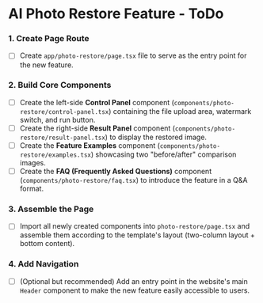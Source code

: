 # AI Photo Restore Feature - ToDo

### 1. Create Page Route
- [ ] Create `app/photo-restore/page.tsx` file to serve as the entry point for the new feature.

### 2. Build Core Components
- [ ] Create the left-side **Control Panel** component (`components/photo-restore/control-panel.tsx`) containing the file upload area, watermark switch, and run button.
- [ ] Create the right-side **Result Panel** component (`components/photo-restore/result-panel.tsx`) to display the restored image.
- [ ] Create the **Feature Examples** component (`components/photo-restore/examples.tsx`) showcasing two "before/after" comparison images.
- [ ] Create the **FAQ (Frequently Asked Questions)** component (`components/photo-restore/faq.tsx`) to introduce the feature in a Q&A format.

### 3. Assemble the Page
- [ ] Import all newly created components into `photo-restore/page.tsx` and assemble them according to the template's layout (two-column layout + bottom content).

### 4. Add Navigation
- [ ] (Optional but recommended) Add an entry point in the website's main `Header` component to make the new feature easily accessible to users. 